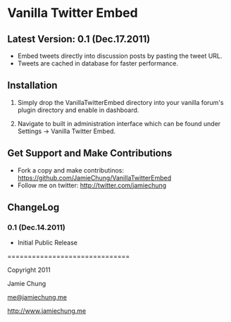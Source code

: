 Vanilla Twitter Embed
=======================================

Latest Version: 0.1 (Dec.17.2011)
-----------
- Embed tweets directly into discussion posts by pasting the tweet URL.
- Tweets are cached in database for faster performance.

Installation
-----------
1. Simply drop the VanillaTwitterEmbed directory into your vanilla forum's plugin directory and enable in dashboard.

2. Navigate to built in administration interface which can be found under Settings -> Vanilla Twitter Embed.

Get Support and Make Contributions
-----------
- Fork a copy and make contributinos: https://github.com/JamieChung/VanillaTwitterEmbed
- Follow me on twitter: http://twitter.com/jamiechung

ChangeLog
-----------
### 0.1 (Dec.14.2011)
- Initial Public Release

==============================

Copyright 2011

Jamie Chung

me@jamiechung.me

http://www.jamiechung.me

